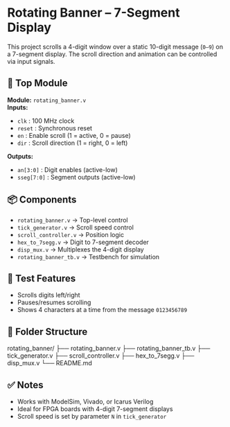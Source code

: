 # Rotating Banner – 7-Segment Display

This project scrolls a 4-digit window over a static 10-digit message (`0–9`) on a 7-segment display. The scroll direction and animation can be controlled via input signals.

## 🔧 Top Module

**Module:** `rotating_banner.v`  
**Inputs:**
- `clk` : 100 MHz clock
- `reset` : Synchronous reset
- `en` : Enable scroll (1 = active, 0 = pause)
- `dir` : Scroll direction (1 = right, 0 = left)

**Outputs:**
- `an[3:0]` : Digit enables (active-low)
- `sseg[7:0]` : Segment outputs (active-low)

## 📦 Components

- `rotating_banner.v` → Top-level control
- `tick_generator.v` → Scroll speed control
- `scroll_controller.v` → Position logic
- `hex_to_7segg.v` → Digit to 7-segment decoder
- `disp_mux.v` → Multiplexes the 4-digit display
- `rotating_banner_tb.v` → Testbench for simulation

## 🧪 Test Features

- Scrolls digits left/right
- Pauses/resumes scrolling
- Shows 4 characters at a time from the message `0123456789`

## 📁 Folder Structure

rotating_banner/ ├── rotating_banner.v ├── rotating_banner_tb.v ├── tick_generator.v ├── scroll_controller.v ├── hex_to_7segg.v ├── disp_mux.v └── README.md


## ✅ Notes

- Works with ModelSim, Vivado, or Icarus Verilog
- Ideal for FPGA boards with 4-digit 7-segment displays
- Scroll speed is set by parameter `N` in `tick_generator`

